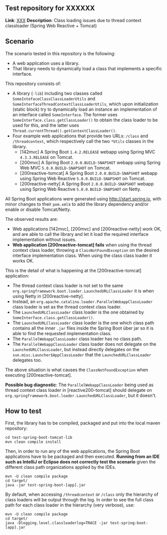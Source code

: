 Test repository for XXXXXX
--------------------------

  **Link**: [XXX](...)
  **Description**: Class loading issues due to thread context classloader (Spring Web Reactive + Tomcat)

## Scenario

  The scenario tested in this repository is the following:

  * A web application uses a library.
  * That library needs to dynamically load a class that implements a specific interface.

  This repository consists of:

  * A library (`-lib`) including two classes called `SomeIntefaceClassClassLoaderUtils` and
    `SomeInterfaceThreadContextClassLoaderUtils`, which upon initialization (static block) try to
    dynamically load an instance an implementation of an interface called `SomeInterface`. The former
    uses `SomeInterface.class.getClassLoader()` to obtain the class loader to be used for this, and
    the latter uses `Thread.currentThread().getContextClassLoader()`.
  * Four example web applications that provide two URLs: `/class` and `/threadcontext`, which respectively
    call the two `*Utils` classes in the library.
      * [142mvc] A Spring Boot `1.4.2.RELEASE` webapp using Spring MVC `4.3.3.RELEASE` on Tomcat.
      * [200mvc] A Spring Boot `2.0.0.BUILD-SNAPSHOT` webapp using Spring Web MVC `5.0.0.BUILD-SNAPSHOT` on Tomcat.
      * [200reactive-tomcat] A Spring Boot `2.0.0.BUILD-SNAPSHOT` webapp using Spring Web Reactive `5.0.0.BUILD-SNAPSHOT` on Tomcat.
      * [200reactive-netty] A Spring Boot `2.0.0.BUILD-SNAPSHOT` webapp using Spring Web Reactive `5.0.0.BUILD-SNAPSHOT` on Netty.

  All Spring Boot applications were generated using http://start.spring.io, with minor changes to
  their `pom.xml`s to add the library dependency and/or enable or disable Tomcat/Netty.

  The observed results are:

  * Web applications [142mvc], [200mvc] and [200reactive-netty] work OK, and are able to call the library and
    let it load the required interface implementation without issues.
  * **Web application [200reactive-tomcat] fails** when using the thread context class loader, throwing a
    `ClassNotFoundException` on the desired interface implementation class. When using the class class loader it works OK.

  This is the detail of what is happening at the [200reactive-tomcat] application:

  * The thread context class loader is not set to the same
    `org.springframework.boot.loader.LaunchedURLClassLoader` it is when using Netty in [200reactive-netty].
  * Instead, an `org.apache.catalina.loader.ParallelWebappClassLoader` class loader is set as the thread context
    class loader.
  * The `LaunchedURLClassLoader` class loader is the one obtained by `SomeInterface.class.getClassLoader()`.
  * The `LaunchedURLClassLoader` class loader is the one which class path contains all the inner `.jar` files inside
    the Spring Boot über jar so it is able to find the requested implementation class.
  * The `ParallelWebappClassLoader` class loader has no class path.
  * The `ParallelWebappClassLoader` class loader does not delegate on the `LaunchedURLClassLoader`, but instead
    directly delegates on the `sun.misc.Launcher$AppClassLoader` that the `LaunchedURLClassLoader` delegates too.

  The above situation is what causes the `ClassNotFoundException` when executing [200reactive-tomcat].

  **Possible bug diagnostic**: The `ParallelWebappClassLoader` being used as thread context class loader in [reactive200-tomcat]
  should delegate on `org.springframework.boot.loader.LaunchedURLClassLoader`, but it doesn't.

## How to test

  First, the library has to be compiled, packaged and put into the local maven repository:

  ```
  cd test-spring-boot-tomcat-lib
  mvn clean compile install
  ```

  Then, in order to run any of the web applications, the Spring Boot applications have to be packaged and then
  executed. **Running from an IDE such as IntelliJ or Eclipse does not correctly test the scenario** given the
  different class path organizations applied by the IDEs.

  ```
  mvn -U clean compile package
  cd target/
  java -jar test-spring-boot-[app].jar
  ```

  By default, when accessing `/threadcontext` or `/class` only the hierarchy of class loaders will be output through
  the log. In order to see the full class path for each class loader in the hierarchy (very verbose), use:

  ```
  mvn -U clean compile package
  cd target/
  java -Dlogging.level.classloaderlog=TRACE -jar test-spring-boot-[app].jar
  ```
